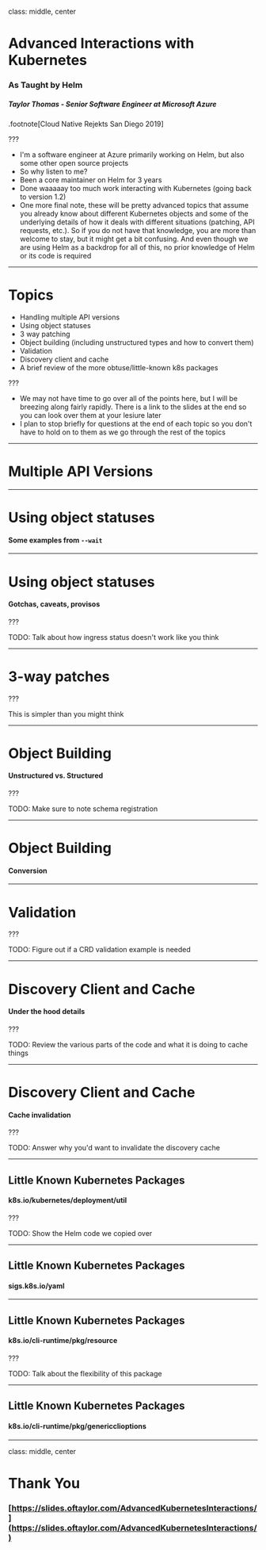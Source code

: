 class: middle, center
# Advanced Interactions with Kubernetes
### As Taught by Helm
##### Taylor Thomas - Senior Software Engineer at Microsoft Azure

.footnote[Cloud Native Rejekts San Diego 2019]

???

- I'm a software engineer at Azure primarily working on Helm, but also some
  other open source projects
- So why listen to me?
- Been a core maintainer on Helm for 3 years
- Done waaaaay too much work interacting with Kubernetes (going back to version
  1.2)
- One more final note, these will be pretty advanced topics that assume you
  already know about different Kubernetes objects and some of the underlying
  details of how it deals with different situations (patching, API requests,
  etc.). So if you do not have that knowledge, you are more than welcome to
  stay, but it might get a bit confusing. And even though we are using Helm as a
  backdrop for all of this, no prior knowledge of Helm or its code is required

---

# Topics

- Handling multiple API versions
- Using object statuses
- 3 way patching
- Object building (including unstructured types and how to convert them)
- Validation
- Discovery client and cache
- A brief review of the more obtuse/little-known k8s packages

???

- We may not have time to go over all of the points here, but I will be breezing
  along fairly rapidly. There is a link to the slides at the end so you can look
  over them at your lesiure later
- I plan to stop briefly for questions at the end of each topic so you don't
  have to hold on to them as we go through the rest of the topics

---

# Multiple API Versions

---

# Using object statuses
#### Some examples from `--wait`

---

# Using object statuses
#### Gotchas, caveats, provisos

???

TODO: Talk about how ingress status doesn't work like you think

---

# 3-way patches

???

This is simpler than you might think

---

# Object Building
#### Unstructured vs. Structured

???

TODO: Make sure to note schema registration

---

# Object Building
#### Conversion

---

# Validation

???

TODO: Figure out if a CRD validation example is needed

---

# Discovery Client and Cache
#### Under the hood details

???

TODO: Review the various parts of the code and what it is doing to cache things

---

# Discovery Client and Cache
#### Cache invalidation

???

TODO: Answer why you'd want to invalidate the discovery cache

---

## Little Known Kubernetes Packages
#### k8s.io/kubernetes/deployment/util

???

TODO: Show the Helm code we copied over

---

## Little Known Kubernetes Packages
#### sigs.k8s.io/yaml

---

## Little Known Kubernetes Packages
#### k8s.io/cli-runtime/pkg/resource

???

TODO: Talk about the flexibility of this package

---

## Little Known Kubernetes Packages
#### k8s.io/cli-runtime/pkg/genericclioptions

---

class: middle, center
# Thank You

### [https://slides.oftaylor.com/AdvancedKubernetesInteractions/](https://slides.oftaylor.com/AdvancedKubernetesInteractions/)
